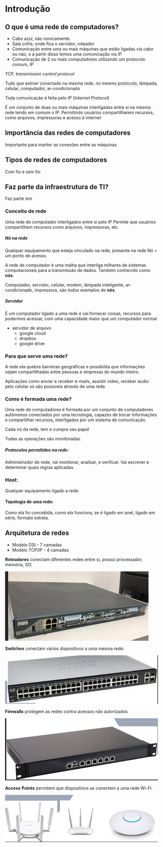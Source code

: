 # Introdução

## O que é uma rede de computadores?
- Cabo azul, não ironicamente.
- Sala cofre, onde fica o servidor, roteador
- Comunicação entre uma ou mais máquinas que estão ligadas via cabo ou não, e a partir disso temos uma comunicação via IP
- Comunicação de 2 ou mais computadores utilizando um protocolo comum, IP

TCP, *transmission control protocol*

Tudo que estiver conectado na mesma rede, no mesmo protocolo, lâmpada, celular, computador, ar-condicionado

Toda comunicação é feita pelo IP (*Internet Protocol*)

É um conjunto de duas ou mais máquinas interligadas entre si na mesma rede tendo em comum o IP.
Permitindo usuários compartilharem recursos, como arquivos, impressoras e acesso à internet

## Importância das redes de computadores
Importante para manter as conexões entre as máquinas

## Tipos de redes de computadores
Com fio e sem fio

## Faz parte da infraestrutura de TI?
Faz parte sim

### Conceito de rede
Uma rede de computador interligados entre si pelo IP
Permite que usuários compartilhem recursos como arquivos, impressoras, etc

##### Nó na rede
Qualquer equipamento que esteja vinculado na rede, presente na rede
Nó = um ponto de acesso.

A rede de computador é uma malha que interliga milhares de sistemas computacionais para a transmissão de dados. Também conhecido como **nós**.

Computador, servidor, celular, modem, lâmpada inteligente, ar-condicionado, impressora, são todos exemplos de **nós**.
##### Servidor
É um computador ligado a uma rede e vai fornecer coisas, recursos para podermos acessar, com uma capacidade maior que um computador normal
- servidor de arquivo
	- google cloud
	- dropbox
	- google drive
### Para que serve uma rede?
A rede ela quebra barreiras geográficas e possibilita que informações sejam compartilhadas entre pessoas e empresas do mundo inteiro.

Aplicações como enviar e receber e-mails, assistir vídeo, receber áudio pelo celular só são possíveis através de uma rede.

### Como é formada uma rede?
Uma rede de computadores é formada por um conjunto de computadores autônomos conectados por uma tecnologia, capazes de trocar informações e compartilhar recursos, interligados por um sistema de comunicação.

Cada nó da rede, tem e cumpre seu papel

Todas as operações são monitoradas.
##### Protocolos permitidos na rede:
Administrador de rede, vai monitorar, analisar, e verificar. Vai escrever e determinar quais regras aplicadas.
### Host:
Qualquer equipamento ligado a rede.
#### Topologia de uma rede: 
Como ela foi concebida, como ela funciona, se é ligado em anel, ligado em série, formato estrela.

## Arquitetura de redes
- Modelo OSI - 7 camadas
- Modelo TCP/IP - 4 camadas

**Roteadores** conectam diferentes redes entre si, possui processador, memória, SO:

![](assets/roteador.png)

**Switches** conectam vários dispositivos a uma mesma rede:

![](assets/firewall.png)

**Firewalls** protegem as redes contra acessos não autorizados

![](assets/switch.png)

**Access** **Points** permitem que dispositivos se conectem a uma rede Wi-Fi:

![](assets/acess.png)

